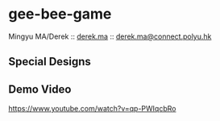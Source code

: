 # gee-bee-game

Mingyu MA/Derek :: [derek.ma](http://derek.ma) :: derek.ma@connect.polyu.hk

## Special Designs

## Demo Video

https://www.youtube.com/watch?v=qp-PWIqcbRo